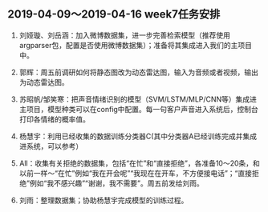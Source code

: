 ## 2019-04-09～2019-04-16 week7任务安排

1. 刘娅璇、刘岳涵：加入微博数据集，进一步完善检索模型（推荐使用argparser包，配置是否使用微博数据集）；准备将其集成进入我们的主项目中。

2. 郭辉：周五前调研如何将静态图改为动态雷达图，输入为音频或者视频，输出为动态雷达图。

3. 苏昭帆/邹笑寒：把声音情绪识别的模型（SVM/LSTM/MLP/CNN等）集成进主项目，模型种类可以在config中配置。每一句客户声音进入系统后，控制台打印各情绪的概率值。

5. 杨慧宇：利用已经收集的数据训练分类器C(其中分类器A已经训练完成并集成进系统，可以参考）

6. All：收集有关拒绝的数据集，包括“在忙”和“直接拒绝”，各准备10～20条，和以前一样～“在忙”例如“我在开会呢”“我现在在开车，不方便接电话”；“直接拒绝”例如“我不感兴趣”“谢谢，我不需要”。周五前发给刘雨。

7. 刘雨：整理数据集；协助杨慧宇完成模型的训练过程。